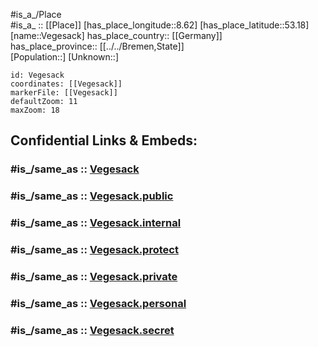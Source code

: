 ﻿---
confidential: public
isDeleted: false
location:
- 53.18
- 8.62
mapmarker: city
mapzoom:
- 7
- 12
SpocWebEntityId: 35230
tags:
- geo/City
type: City
---

#is_a_/Place  
#is_a_ :: [[Place]] 
[has_place_longitude::8.62] 
[has_place_latitude::53.18] 
[name::Vegesack] 
has_place_country:: [[Germany]]  
has_place_province:: [[../../Bremen,State]]  
[Population::] 
[Unknown::] 


```leaflet
id: Vegesack
coordinates: [[Vegesack]] 
markerFile: [[Vegesack]] 
defaultZoom: 11 
maxZoom: 18
```


## Confidential Links & Embeds: 

### #is_/same_as :: [Vegesack](Vegesack.md) 

### #is_/same_as :: [Vegesack.public](/_public/Earth/Continent/Europe/Europe~Central/Germany/Germany~West/State~Bremen/cities~Bremen/Vegesack.public.md) 

### #is_/same_as :: [Vegesack.internal](/_internal/Earth/Continent/Europe/Europe~Central/Germany/Germany~West/State~Bremen/cities~Bremen/Vegesack.internal.md) 

### #is_/same_as :: [Vegesack.protect](/_protect/Earth/Continent/Europe/Europe~Central/Germany/Germany~West/State~Bremen/cities~Bremen/Vegesack.protect.md) 

### #is_/same_as :: [Vegesack.private](/_private/Earth/Continent/Europe/Europe~Central/Germany/Germany~West/State~Bremen/cities~Bremen/Vegesack.private.md) 

### #is_/same_as :: [Vegesack.personal](/_personal/Earth/Continent/Europe/Europe~Central/Germany/Germany~West/State~Bremen/cities~Bremen/Vegesack.personal.md) 

### #is_/same_as :: [Vegesack.secret](/_secret/Earth/Continent/Europe/Europe~Central/Germany/Germany~West/State~Bremen/cities~Bremen/Vegesack.secret.md)

